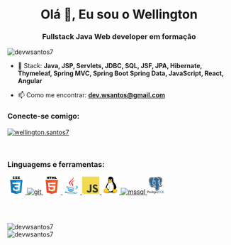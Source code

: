 
<h1 align="center">Olá 👋, Eu sou o Wellington</h1>
<h3 align="center">Fullstack Java Web developer em formação</h3>

<p align="left"> <img src="https://komarev.com/ghpvc/?username=devwsantos7&label=Profile%20views&color=0e75b6&style=flat" alt="devwsantos7" /> </p>

- 🌱 Stack: **Java, JSP, Servlets, JDBC, SQL, JSF, JPA, Hibernate, Thymeleaf, Spring MVC, Spring Boot Spring Data, JavaScript, React, Angular**

- 📫 Como me encontrar: **dev.wsantos@gmail.com**

<h3 align="left">Conecte-se comigo:</h3>
<p align="left">
<a href="https://linkedin.com/in/wellington-santos7" target="blank"><img align="center" src="https://raw.githubusercontent.com/rahuldkjain/github-profile-readme-generator/master/src/images/icons/Social/linked-in-alt.svg" alt="wellington.santos7" height="30" width="40" /></a>
</p>
<br />
<h3 align="left">Linguagems e ferramentas:</h3>
<p align="left"> <a href="https://www.w3schools.com/css/" target="_blank" rel="noreferrer"> <img src="https://raw.githubusercontent.com/devicons/devicon/master/icons/css3/css3-original-wordmark.svg" alt="css3" width="40" height="40"/> </a> <a href="https://git-scm.com/" target="_blank" rel="noreferrer"> <img src="https://www.vectorlogo.zone/logos/git-scm/git-scm-icon.svg" alt="git" width="40" height="40"/> </a> <a href="https://www.w3.org/html/" target="_blank" rel="noreferrer"> <img src="https://raw.githubusercontent.com/devicons/devicon/master/icons/html5/html5-original-wordmark.svg" alt="html5" width="40" height="40"/> </a> <a href="https://www.java.com" target="_blank" rel="noreferrer"> <img src="https://raw.githubusercontent.com/devicons/devicon/master/icons/java/java-original.svg" alt="java" width="40" height="40"/> </a> <a href="https://developer.mozilla.org/en-US/docs/Web/JavaScript" target="_blank" rel="noreferrer"> <img src="https://raw.githubusercontent.com/devicons/devicon/master/icons/javascript/javascript-original.svg" alt="javascript" width="40" height="40"/> </a> <a href="https://www.linux.org/" target="_blank" rel="noreferrer"> <img src="https://raw.githubusercontent.com/devicons/devicon/master/icons/linux/linux-original.svg" alt="linux" width="40" height="40"/> </a> <a href="https://www.microsoft.com/en-us/sql-server" target="_blank" rel="noreferrer"> <img src="https://www.svgrepo.com/show/303229/microsoft-sql-server-logo.svg" alt="mssql" width="40" height="40"/> </a> <a href="https://www.postgresql.org" target="_blank" rel="noreferrer"> <img src="https://raw.githubusercontent.com/devicons/devicon/master/icons/postgresql/postgresql-original-wordmark.svg" alt="postgresql" width="40" height="40"/> </a> </p>
<br /> <br />

<div style="width: 100%">
<p><img align="left"   src="https://github-readme-stats.vercel.app/api/top-langs?username=devwsantos7&show_icons=true&locale=en&layout=compact" alt="devwsantos7" /></p>
<p>&nbsp;<img align="left" width="500" src="https://github-readme-stats.vercel.app/api?username=devwsantos7&show_icons=true&locale=en" alt="devwsantos7" /></p>
<div>
